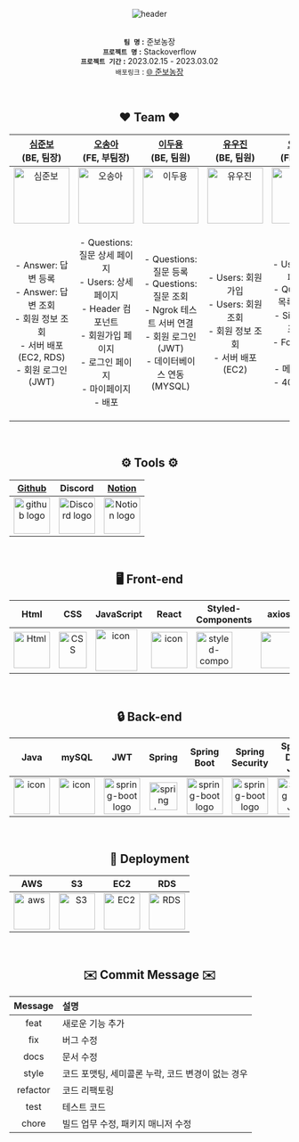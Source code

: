 <div align="center"> 
  
![header](https://capsule-render.vercel.app/api?type=Cylinder&&color=fff59d&height=150&section=header&text=🌳준보농장🌳%20&fontSize=60&fontColor=81c784&animation=twinkling&fontAlignY=50)</br>
</br>

**`팀 명` :** 준보농장 </br>
**`프로젝트 명` :** Stackoverflow </br>
**`프로젝트 기간` :** 2023.02.15 - 2023.03.02 </br>
`배포링크` :  [🌐 준보농장 ](http://junbofarm-s3-bucket.s3-website.ap-northeast-2.amazonaws.com/index.html)

</br>

## ❤️ Team ❤️

| <a href="https://github.com/jbsim999" target="_blank">심준보</a><br>(BE, 팀장) | <a href="https://github.com/Mia-Oh" target="_blank">오송아</a><br>(FE, 부팀장) | <a href="https://github.com/dooyong2" target="_blank">이두용</a><br>(BE, 팀원) | <a href="https://github.com/artwoojin" target="_blank">유우진</a><br>(BE, 팀원) | <a href="https://github.com/SUM1NG" target="_blank">오승민</a><br>(FE, 팀원) | <a href="https://github.com/youa7878" target="_blank">유아현</a><br>(FE, 팀원) |
| :--: | :--: | :--: | :--: | :--: | :--: |
| <img alt="심준보" src="https://velog.velcdn.com/images/youa7878/post/e4d00ea0-e804-49e3-8a44-ac9e8d404b6e/image.jpg" height="100" width="100"> | <img alt="오송아" src="https://velog.velcdn.com/images/youa7878/post/8bac40ce-23ce-4548-a0ee-0af698575265/image.jpg" height="100" width="100"> | <img alt="이두용" src="https://velog.velcdn.com/images/youa7878/post/ef9ba125-81fd-496d-ad5d-cd2d21039e14/image.jpg" height="100" width="100"> | <img alt="유우진" src="https://velog.velcdn.com/images/youa7878/post/8b45e622-36b4-446b-bf59-ca5312c0ce7d/image.jpg" height="100" width="100"> | <img alt="오승민" src="https://velog.velcdn.com/images/youa7878/post/09a219fa-0dd1-40c3-8541-6c77f3b75a1e/image.jpg" height="100" width="100"> | <img alt="유아현" src="https://velog.velcdn.com/images/youa7878/post/8d306694-2485-4f1a-bf7e-fc7a57d2be6b/image.jpg" height="100" width="100"> 
|- Answer: 답변 등록 </br> - Answer: 답변 조회 </br> - 회원 정보 조회 </br> - 서버 배포(EC2, RDS) </br> - 회원 로그인(JWT) </br>| - Questions: 질문 상세 페이지 </br> - Users: 상세 페이지 </br> - Header 컴포넌트</br> - 회원가입 페이지 </br> - 로그인 페이지 </br> - 마이페이지 </br> - 배포 </br>|-  Questions: 질문 등록 </br> - Questions: 질문 조회 </br> - Ngrok 테스트 서버 연결 </br> - 회원 로그인(JWT) </br> - 데이터베이스 연동(MYSQL)| - Users: 회원 가입 </br> -  Users: 회원 조회 </br> - 회원 정보 조회 </br>- 서버 배포(EC2) </br> |- Users: 목록 페이지</br> - Questions: 목록 페이지</br> - Sidebar 컴포넌트</br> - Footer 컴포넌트</br> - 메인 페이지</br> - 404 페이지</br> | - Questions: 질문 작성 페이지 </br> - Questions: 질문 수정 페이지 </br> - Questions: 답변 수정 페이지 </br> - Tags: 목록 페이지 </br> - Pagnation 컴포넌트 </br> - Nav 컴포넌트 </br>


<br/>

## ⚙️ Tools ⚙️ 
| <a href="https://github.com/codestates-seb/seb42_pre_010" target="_blank">Github</a> | Discord |<a href="https://www.notion.so/codestates/7b565b3aa04c4b58afe3d95a3e8cb611" target="_blank">Notion</a>|
| :---: | :---: |:---:|
| <img alt="github logo" src="https://techstack-generator.vercel.app/github-icon.svg" width="65" height="65"> | <img alt="Discord logo" src="https://assets-global.website-files.com/6257adef93867e50d84d30e2/62595384e89d1d54d704ece7_3437c10597c1526c3dbd98c737c2bcae.svg" height="65" width="65"> |<img alt="Notion logo" src="https://www.notion.so/cdn-cgi/image/format=auto,width=640,quality=100/front-static/shared/icons/notion-app-icon-3d.png" height="65" width="65">|

<br/>

## 🖥️ Front-end
|Html|CSS|JavaScript|React|Styled-<br>Components|axios|React-Quill|React-Router|
|:---:|:---:|:---:|:---:|:---:|:---:|:---:|:---:|
|<img alt="Html" src ="https://upload.wikimedia.org/wikipedia/commons/thumb/6/61/HTML5_logo_and_wordmark.svg/440px-HTML5_logo_and_wordmark.svg.png" width="65" height="65" />|<div style="display: flex; align-items: flex-start;"><img src="https://user-images.githubusercontent.com/111227745/210204643-4c3d065c-59ec-481d-ac13-cea795730835.png" alt="CSS" width="50" height="65" /></div>|<div style="display: flex; align-items: flex-start;"><img src="https://techstack-generator.vercel.app/js-icon.svg" alt="icon" width="75" height="75" /></div>|<div style="display: flex; align-items: flex-start;"><img src="https://techstack-generator.vercel.app/react-icon.svg" alt="icon" width="65" height="65" /></div>|<div style="display: flex; align-items: flex-start;"><img src="https://styled-components.com/logo.png" alt="styled-components icon" width="65" height="65" /></div>|<div style="display: flex; align-items: flex-start;"><img src="https://axios-http.com/assets/logo.svg" width="65" height="65"/></div>|<div style="display: flex; align-items: flex-start;"><img src="https://user-images.githubusercontent.com/81786662/210204172-8fc62516-4ee9-410d-859a-17a0da1e76f9.png" width="65" height="65"/></div>|<div style="display: flex; align-items: flex-start;"><img src="https://noticon-static.tammolo.com/dgggcrkxq/image/upload/v1613067325/noticon/s3rk0c6rkpdkrxwhb4hv.png" width="65" height="65"/></div>|

</br>

## 🔒 Back-end
|Java|mySQL|JWT|Spring|Spring<br>Boot|Spring<br>Security|Spring<br> Data JPA|
|:---:|:---:|:---:|:---:|:---:|:---:|:---:|
|<div style="display: flex; align-items: flex-start;"><img src="https://techstack-generator.vercel.app/java-icon.svg" alt="icon" width="65" height="65" /></div>|<div style="display: flex; align-items: flex-start;"><img src="https://techstack-generator.vercel.app/mysql-icon.svg" alt="icon" width="65" height="65" /></div>|<img alt="spring-boot logo" src="https://play-lh.googleusercontent.com/3C-hB-KWoyWzZjUnRsXUPu-bqB3HUHARMLjUe9OmPoHa6dQdtJNW30VrvwQ1m7Pln3A" width="65" height="65" >|<img alt="spring logo" src="https://www.vectorlogo.zone/logos/springio/springio-icon.svg" height="50" width="50" >|<img alt="spring-boot logo" src="https://t1.daumcdn.net/cfile/tistory/27034D4F58E660F616" width="65" height="65" >|<img alt="spring-boot logo" src="https://blog.kakaocdn.net/dn/dIQDQP/btqZ09ESd8T/0ibqtotW52OaJS8HznXDQK/img.png" width="65" height="65" >|<img alt="Spring Data JPA" src="https://noticon-static.tammolo.com/dgggcrkxq/image/upload/v1609094551/noticon/gkcjchloc7f7khlsyyyy.png" width="65" height="65" >

</br>

## 🎁 Deployment
|AWS|S3|EC2|RDS|
|:---:|:---:|:---:|:---:|
|<div style="display: flex; align-items: flex-start;"><img src="https://techstack-generator.vercel.app/aws-icon.svg" alt="aws" width="65" height="65" /></div>| <img alt="S3" src="https://noticon-static.tammolo.com/dgggcrkxq/image/upload/v1567064876/noticon/sb5llmvfubuceldbkmx8.png" width="65" height="65" >| <img alt="EC2" src="https://noticon-static.tammolo.com/dgggcrkxq/image/upload/v1566914173/noticon/kos1xkevxtr81zgwvyoe.svg" width="65" height="65" >|<img alt="RDS" src="https://user-images.githubusercontent.com/116181346/222353450-5c052bbc-3fe8-4429-bc1c-65ffbc1404ed.png" width="65" height="65" > |

</br>

## ✉️ Commit  Message ✉️ 

|Message|설명|
|:---:|:---|
|feat|새로운 기능 추가|
|fix|버그 수정|
|docs|문서 수정|
|style|코드 포맷팅, 세미콜론 누락, 코드 변경이 없는 경우|
|refactor|코드 리팩토링|
|test|테스트 코드|
|chore |빌드 업무 수정, 패키지 매니저 수정|
